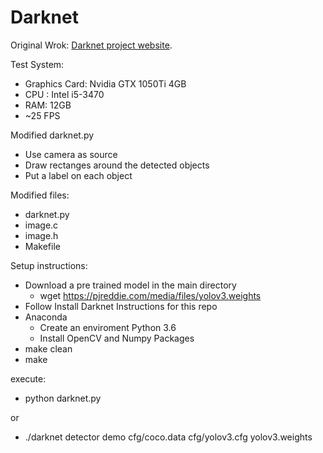 # Darknet #
Original Wrok: [Darknet project website](http://pjreddie.com/darknet).

Test System:
   - Graphics Card: Nvidia GTX 1050Ti 4GB
   - CPU : Intel i5-3470
   - RAM: 12GB
   - ~25 FPS

Modified darknet.py
  - Use camera as source
  - Draw rectanges around the detected objects
  - Put a label on each object 

Modified files:
  - darknet.py
  - image.c
  - image.h
  - Makefile

Setup instructions:
 - Download a pre trained model in the main directory
   - wget https://pjreddie.com/media/files/yolov3.weights
- Follow Install Darknet Instructions for this repo
- Anaconda
   - Create an enviroment Python 3.6
   - Install OpenCV and Numpy Packages  
- make clean
- make

execute:
   - python darknet.py
   
   or 
   
   - ./darknet detector demo cfg/coco.data cfg/yolov3.cfg yolov3.weights
